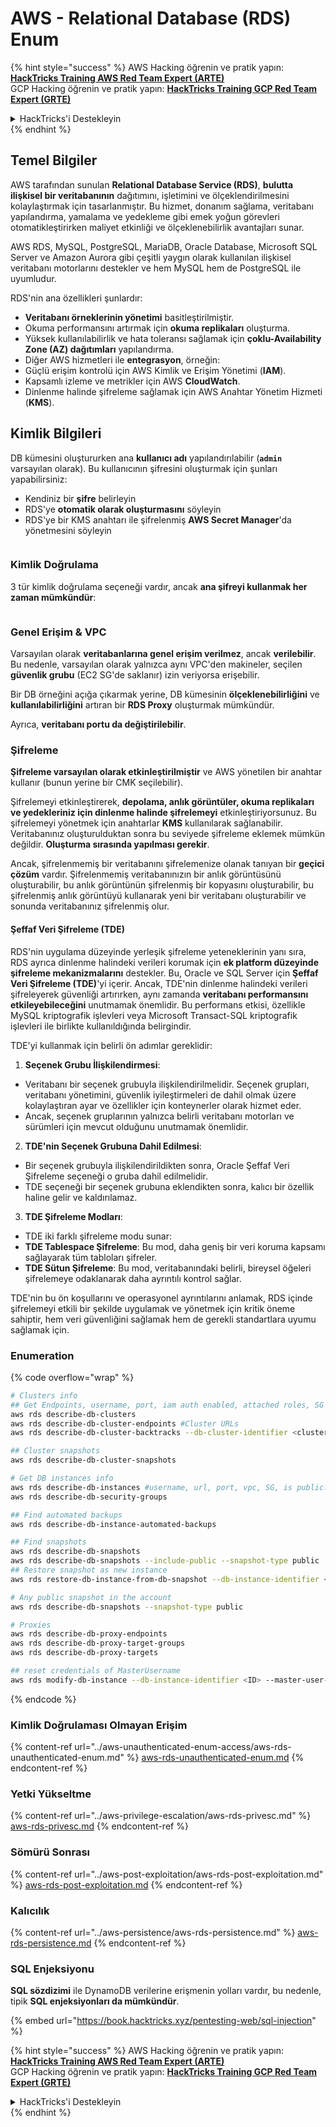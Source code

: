 # AWS - Relational Database (RDS) Enum

{% hint style="success" %}
AWS Hacking öğrenin ve pratik yapın:<img src="/.gitbook/assets/image.png" alt="" data-size="line">[**HackTricks Training AWS Red Team Expert (ARTE)**](https://training.hacktricks.xyz/courses/arte)<img src="/.gitbook/assets/image.png" alt="" data-size="line">\
GCP Hacking öğrenin ve pratik yapın: <img src="/.gitbook/assets/image (2).png" alt="" data-size="line">[**HackTricks Training GCP Red Team Expert (GRTE)**<img src="/.gitbook/assets/image (2).png" alt="" data-size="line">](https://training.hacktricks.xyz/courses/grte)

<details>

<summary>HackTricks'i Destekleyin</summary>

* [**abonelik planlarını**](https://github.com/sponsors/carlospolop) kontrol edin!
* **💬 [**Discord grubuna**](https://discord.gg/hRep4RUj7f) veya [**telegram grubuna**](https://t.me/peass) katılın ya da **Twitter'da** 🐦 [**@hacktricks\_live**](https://twitter.com/hacktricks\_live)**'ı takip edin.**
* **HackTricks'e PR göndererek hacking ipuçlarını paylaşın** [**HackTricks**](https://github.com/carlospolop/hacktricks) ve [**HackTricks Cloud**](https://github.com/carlospolop/hacktricks-cloud) github depolarına.

</details>
{% endhint %}

## Temel Bilgiler

AWS tarafından sunulan **Relational Database Service (RDS)**, **bulutta ilişkisel bir veritabanının** dağıtımını, işletimini ve ölçeklendirilmesini kolaylaştırmak için tasarlanmıştır. Bu hizmet, donanım sağlama, veritabanı yapılandırma, yamalama ve yedekleme gibi emek yoğun görevleri otomatikleştirirken maliyet etkinliği ve ölçeklenebilirlik avantajları sunar.

AWS RDS, MySQL, PostgreSQL, MariaDB, Oracle Database, Microsoft SQL Server ve Amazon Aurora gibi çeşitli yaygın olarak kullanılan ilişkisel veritabanı motorlarını destekler ve hem MySQL hem de PostgreSQL ile uyumludur.

RDS'nin ana özellikleri şunlardır:

* **Veritabanı örneklerinin yönetimi** basitleştirilmiştir.
* Okuma performansını artırmak için **okuma replikaları** oluşturma.
* Yüksek kullanılabilirlik ve hata toleransı sağlamak için **çoklu-Availability Zone (AZ) dağıtımları** yapılandırma.
* Diğer AWS hizmetleri ile **entegrasyon**, örneğin:
* Güçlü erişim kontrolü için AWS Kimlik ve Erişim Yönetimi (**IAM**).
* Kapsamlı izleme ve metrikler için AWS **CloudWatch**.
* Dinlenme halinde şifreleme sağlamak için AWS Anahtar Yönetim Hizmeti (**KMS**).

## Kimlik Bilgileri

DB kümesini oluştururken ana **kullanıcı adı** yapılandırılabilir (**`admin`** varsayılan olarak). Bu kullanıcının şifresini oluşturmak için şunları yapabilirsiniz:

* Kendiniz bir **şifre** belirleyin
* RDS'ye **otomatik olarak oluşturmasını** söyleyin
* RDS'ye bir KMS anahtarı ile şifrelenmiş **AWS Secret Manager**'da yönetmesini söyleyin

<figure><img src="../../../.gitbook/assets/image (144).png" alt=""><figcaption></figcaption></figure>

### Kimlik Doğrulama

3 tür kimlik doğrulama seçeneği vardır, ancak **ana şifreyi kullanmak her zaman mümkündür**:

<figure><img src="../../../.gitbook/assets/image (227).png" alt=""><figcaption></figcaption></figure>

### Genel Erişim & VPC

Varsayılan olarak **veritabanlarına genel erişim verilmez**, ancak **verilebilir**. Bu nedenle, varsayılan olarak yalnızca aynı VPC'den makineler, seçilen **güvenlik grubu** (EC2 SG'de saklanır) izin veriyorsa erişebilir.

Bir DB örneğini açığa çıkarmak yerine, DB kümesinin **ölçeklenebilirliğini** ve **kullanılabilirliğini** artıran bir **RDS Proxy** oluşturmak mümkündür.

Ayrıca, **veritabanı portu da değiştirilebilir**.

### Şifreleme

**Şifreleme varsayılan olarak etkinleştirilmiştir** ve AWS yönetilen bir anahtar kullanır (bunun yerine bir CMK seçilebilir).

Şifrelemeyi etkinleştirerek, **depolama, anlık görüntüler, okuma replikaları ve yedekleriniz için dinlenme halinde şifrelemeyi** etkinleştiriyorsunuz. Bu şifrelemeyi yönetmek için anahtarlar **KMS** kullanılarak sağlanabilir.\
Veritabanınız oluşturulduktan sonra bu seviyede şifreleme eklemek mümkün değildir. **Oluşturma sırasında yapılması gerekir**.

Ancak, şifrelenmemiş bir veritabanını şifrelemenize olanak tanıyan bir **geçici çözüm** vardır. Şifrelenmemiş veritabanınızın bir anlık görüntüsünü oluşturabilir, bu anlık görüntünün şifrelenmiş bir kopyasını oluşturabilir, bu şifrelenmiş anlık görüntüyü kullanarak yeni bir veritabanı oluşturabilir ve sonunda veritabanınız şifrelenmiş olur.

#### Şeffaf Veri Şifreleme (TDE)

RDS'nin uygulama düzeyinde yerleşik şifreleme yeteneklerinin yanı sıra, RDS ayrıca dinlenme halindeki verileri korumak için **ek platform düzeyinde şifreleme mekanizmalarını** destekler. Bu, Oracle ve SQL Server için **Şeffaf Veri Şifreleme (TDE)**'yi içerir. Ancak, TDE'nin dinlenme halindeki verileri şifreleyerek güvenliği artırırken, aynı zamanda **veritabanı performansını etkileyebileceğini** unutmamak önemlidir. Bu performans etkisi, özellikle MySQL kriptografik işlevleri veya Microsoft Transact-SQL kriptografik işlevleri ile birlikte kullanıldığında belirgindir.

TDE'yi kullanmak için belirli ön adımlar gereklidir:

1. **Seçenek Grubu İlişkilendirmesi**:
* Veritabanı bir seçenek grubuyla ilişkilendirilmelidir. Seçenek grupları, veritabanı yönetimini, güvenlik iyileştirmeleri de dahil olmak üzere kolaylaştıran ayar ve özellikler için konteynerler olarak hizmet eder.
* Ancak, seçenek gruplarının yalnızca belirli veritabanı motorları ve sürümleri için mevcut olduğunu unutmamak önemlidir.
2. **TDE'nin Seçenek Grubuna Dahil Edilmesi**:
* Bir seçenek grubuyla ilişkilendirildikten sonra, Oracle Şeffaf Veri Şifreleme seçeneği o gruba dahil edilmelidir.
* TDE seçeneği bir seçenek grubuna eklendikten sonra, kalıcı bir özellik haline gelir ve kaldırılamaz.
3. **TDE Şifreleme Modları**:
* TDE iki farklı şifreleme modu sunar:
* **TDE Tablespace Şifreleme**: Bu mod, daha geniş bir veri koruma kapsamı sağlayarak tüm tabloları şifreler.
* **TDE Sütun Şifreleme**: Bu mod, veritabanındaki belirli, bireysel öğeleri şifrelemeye odaklanarak daha ayrıntılı kontrol sağlar.

TDE'nin bu ön koşullarını ve operasyonel ayrıntılarını anlamak, RDS içinde şifrelemeyi etkili bir şekilde uygulamak ve yönetmek için kritik öneme sahiptir, hem veri güvenliğini sağlamak hem de gerekli standartlara uyumu sağlamak için.

### Enumeration

{% code overflow="wrap" %}
```bash
# Clusters info
## Get Endpoints, username, port, iam auth enabled, attached roles, SG
aws rds describe-db-clusters
aws rds describe-db-cluster-endpoints #Cluster URLs
aws rds describe-db-cluster-backtracks --db-cluster-identifier <cluster-name>

## Cluster snapshots
aws rds describe-db-cluster-snapshots

# Get DB instances info
aws rds describe-db-instances #username, url, port, vpc, SG, is public?
aws rds describe-db-security-groups

## Find automated backups
aws rds describe-db-instance-automated-backups

## Find snapshots
aws rds describe-db-snapshots
aws rds describe-db-snapshots --include-public --snapshot-type public
## Restore snapshot as new instance
aws rds restore-db-instance-from-db-snapshot --db-instance-identifier <ID> --db-snapshot-identifier <ID> --availability-zone us-west-2a

# Any public snapshot in the account
aws rds describe-db-snapshots --snapshot-type public

# Proxies
aws rds describe-db-proxy-endpoints
aws rds describe-db-proxy-target-groups
aws rds describe-db-proxy-targets

## reset credentials of MasterUsername
aws rds modify-db-instance --db-instance-identifier <ID> --master-user-password <NewPassword> --apply-immediately
```
{% endcode %}

### Kimlik Doğrulaması Olmayan Erişim

{% content-ref url="../aws-unauthenticated-enum-access/aws-rds-unauthenticated-enum.md" %}
[aws-rds-unauthenticated-enum.md](../aws-unauthenticated-enum-access/aws-rds-unauthenticated-enum.md)
{% endcontent-ref %}

### Yetki Yükseltme

{% content-ref url="../aws-privilege-escalation/aws-rds-privesc.md" %}
[aws-rds-privesc.md](../aws-privilege-escalation/aws-rds-privesc.md)
{% endcontent-ref %}

### Sömürü Sonrası

{% content-ref url="../aws-post-exploitation/aws-rds-post-exploitation.md" %}
[aws-rds-post-exploitation.md](../aws-post-exploitation/aws-rds-post-exploitation.md)
{% endcontent-ref %}

### Kalıcılık

{% content-ref url="../aws-persistence/aws-rds-persistence.md" %}
[aws-rds-persistence.md](../aws-persistence/aws-rds-persistence.md)
{% endcontent-ref %}

### SQL Enjeksiyonu

**SQL sözdizimi** ile DynamoDB verilerine erişmenin yolları vardır, bu nedenle, tipik **SQL enjeksiyonları da mümkündür**.

{% embed url="https://book.hacktricks.xyz/pentesting-web/sql-injection" %}

{% hint style="success" %}
AWS Hacking öğrenin ve pratik yapın:<img src="/.gitbook/assets/image.png" alt="" data-size="line">[**HackTricks Training AWS Red Team Expert (ARTE)**](https://training.hacktricks.xyz/courses/arte)<img src="/.gitbook/assets/image.png" alt="" data-size="line">\
GCP Hacking öğrenin ve pratik yapın: <img src="/.gitbook/assets/image (2).png" alt="" data-size="line">[**HackTricks Training GCP Red Team Expert (GRTE)**<img src="/.gitbook/assets/image (2).png" alt="" data-size="line">](https://training.hacktricks.xyz/courses/grte)

<details>

<summary>HackTricks'i Destekleyin</summary>

* [**Abonelik planlarını**](https://github.com/sponsors/carlospolop) kontrol edin!
* **Discord grubuna** 💬 [**katılın**](https://discord.gg/hRep4RUj7f) veya [**telegram grubuna**](https://t.me/peass) katılın ya da **Twitter'da** 🐦 [**@hacktricks\_live**](https://twitter.com/hacktricks\_live) **bizi takip edin.**
* **HackTricks'e PR göndererek hacking ipuçlarını paylaşın** [**HackTricks**](https://github.com/carlospolop/hacktricks) ve [**HackTricks Cloud**](https://github.com/carlospolop/hacktricks-cloud) github depolarına.

</details>
{% endhint %}
